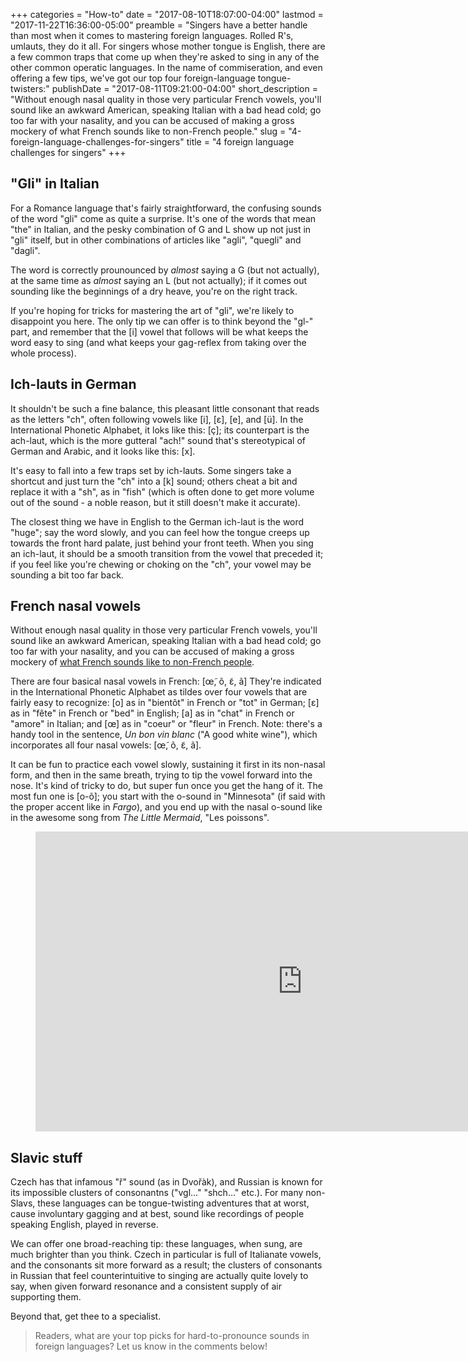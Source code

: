 +++
categories = "How-to"
date = "2017-08-10T18:07:00-04:00"
lastmod = "2017-11-22T16:36:00-05:00"
preamble = "Singers have a better handle than most when it comes to mastering foreign languages. Rolled R's, umlauts, they do it all. For singers whose mother tongue is English, there are a few common traps that come up when they're asked to sing in any of the other common operatic languages. In the name of commiseration, and even offering a few tips, we've got our top four foreign-language tongue-twisters:"
publishDate = "2017-08-11T09:21:00-04:00"
short_description = "Without enough nasal quality in those very particular French vowels, you&#039;ll sound like an awkward American, speaking Italian with a bad head cold; go too far with your nasality, and you can be accused of making a gross mockery of what French sounds like to non-French people."
slug = "4-foreign-language-challenges-for-singers"
title = "4 foreign language challenges for singers"
+++

## "Gli" in Italian 

For a Romance language that's fairly straightforward, the confusing sounds of the word "gli" come as quite a surprise. It's one of the words that mean "the" in Italian, and the pesky combination of G and L show up not just in "gli" itself, but in other combinations of articles like "agli", "quegli" and "dagli". 

The word is correctly prounounced by *almost* saying a G (but not actually), at the same time as *almost* saying an L (but not actually); if it comes out sounding like the beginnings of a dry heave, you're on the right track.

If you're hoping for tricks for mastering the art of "gli", we're likely to disappoint you here. The only tip we can offer is to think beyond the "gl-" part, and remember that the [i] vowel that follows will be what keeps the word easy to sing (and what keeps your gag-reflex from taking over the whole process).

## Ich-lauts in German

It shouldn't be such a fine balance, this pleasant little consonant that reads as the letters "ch", often following vowels like [i], [ɛ], [e], and [ü]. In the International Phonetic Alphabet, it loks like this: [ç]; its counterpart is the ach-laut, which is the more gutteral "ach!" sound that's stereotypical of German and Arabic, and it looks like this: [x].

It's easy to fall into a few traps set by ich-lauts. Some singers take a shortcut and just turn the "ch" into a [k] sound; others cheat a bit and replace it with a "sh", as in "fish" (which is often done to get more volume out of the sound - a noble reason, but it still doesn't make it accurate). 

The closest thing we have in English to the German ich-laut is the word "huge"; say the word slowly, and you can feel how the tongue creeps up towards the front hard palate, just behind your front teeth. When you sing an ich-laut, it should be a smooth transition from the vowel that preceded it; if you feel like you're chewing or choking on the "ch", your vowel may be sounding a bit too far back.

## French nasal vowels 

Without enough nasal quality in those very particular French vowels, you'll sound like an awkward American, speaking Italian with a bad head cold; go too far with your nasality, and you can be accused of making a gross mockery of [what French sounds like to non-French people](https://youtu.be/-r7dveDEv-I).

There are four basical nasal vowels in French: [œ̃, õ, ɛ̃, ã] They're indicated in the International Phonetic Alphabet as tildes over four vowels that are fairly easy to recognize: [o] as in "bientôt" in French or "tot" in German; [ɛ] as in "fête" in French or "bed" in English; [a] as in "chat" in French or "amore" in Italian; and [œ] as in "coeur" or "fleur" in French. Note: there's a handy tool in the sentence, *Un bon vin blanc* ("A good white wine"), which incorporates all four nasal vowels: [œ̃, õ, ɛ̃, ã]. 

It can be fun to practice each vowel slowly, sustaining it first in its non-nasal form, and then in the same breath, trying to tip the vowel forward into the nose. It's kind of tricky to do, but super fun once you get the hang of it. The most fun one is [o-õ]; you start with the o-sound in "Minnesota" (if said with the proper accent like in *Fargo*), and you end up with the nasal o-sound like in the awesome song from *The Little Mermaid*, "Les poissons".

<figure data-type="video">
<iframe width="854" height="480" src="https://www.youtube.com/embed/G0KC5AcLbWs" frameborder="0" allowfullscreen></iframe>
</figure>

## Slavic stuff 

Czech has that infamous "ř" sound (as in Dvořàk), and Russian is known for its impossible clusters of consonantns ("vgl..." "shch..." etc.). For many non-Slavs, these languages can be tongue-twisting adventures that at worst, cause involuntary gagging and at best, sound like recordings of people speaking English, played in reverse.

We can offer one broad-reaching tip: these languages, when sung, are much brighter than you think. Czech in particular is full of Italianate vowels, and the consonants sit more forward as a result; the clusters of consonants in Russian that feel counterintuitive to singing are actually quite lovely to say, when given forward resonance and a consistent supply of air supporting them.

Beyond that, get thee to a specialist.

>Readers, what are your top picks for hard-to-pronounce sounds in foreign languages? Let us know in the comments below!

